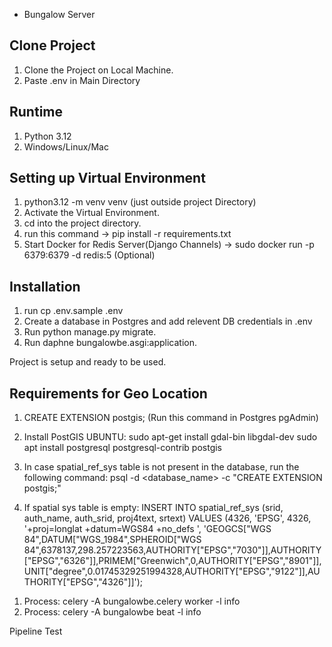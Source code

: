 - Bungalow Server

## Clone Project

1. Clone the Project on Local Machine.
2. Paste .env in Main Directory

## Runtime

1. Python 3.12
2. Windows/Linux/Mac

## Setting up Virtual Environment

1. python3.12 -m venv venv (just outside project Directory)
2. Activate the Virtual Environment.
3. cd into the project directory.
4. run this command -> pip install -r requirements.txt
5. Start Docker for Redis Server(Django Channels) -> sudo docker run -p 6379:6379 -d redis:5 (Optional)

## Installation

1. run cp .env.sample .env
2. Create a database in Postgres and add relevent DB credentials in .env
3. Run python manage.py migrate.
4. Run daphne bungalowbe.asgi:application.

Project is setup and ready to be used.

## Requirements for Geo Location

1. CREATE EXTENSION postgis; (Run this command in Postgres pgAdmin)

2. Install PostGIS UBUNTU:
   sudo apt-get install gdal-bin libgdal-dev
   sudo apt install postgresql postgresql-contrib postgis

3. In case spatial_ref_sys table is not present in the database, run the following command:
   psql -d <database_name> -c "CREATE EXTENSION postgis;"

4. If spatial sys table is empty:
   INSERT INTO spatial_ref_sys (srid, auth_name, auth_srid, proj4text, srtext)
   VALUES (4326, 'EPSG', 4326, '+proj=longlat +datum=WGS84 +no_defs ', 'GEOGCS["WGS 84",DATUM["WGS_1984",SPHEROID["WGS 84",6378137,298.257223563,AUTHORITY["EPSG","7030"]],AUTHORITY["EPSG","6326"]],PRIMEM["Greenwich",0,AUTHORITY["EPSG","8901"]],UNIT["degree",0.01745329251994328,AUTHORITY["EPSG","9122"]],AUTHORITY["EPSG","4326"]]');


<!-- Celery pm2 or screen -->
1. Process:  celery -A bungalowbe.celery worker -l info
2. Process:  celery -A bungalowbe beat -l info

Pipeline Test

